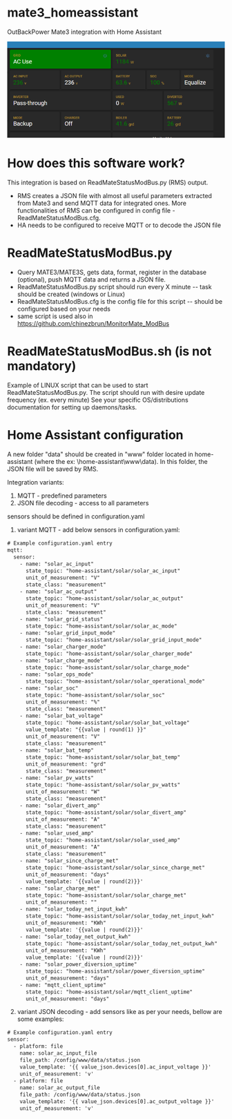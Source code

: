 # mate3_homeassistant
 OutBackPower Mate3 integration with Home Assistant

![Home Assistant](/docs/ha.PNG)

#  How does this software work?
This integration is based on ReadMateStatusModBus.py (RMS) output.
- RMS creates a JSON file with almost all useful parameters extracted from Mate3 and send MQTT data for integrated ones. More functionalities of RMS can be configured in config file - ReadMateStatusModBus.cfg.
- HA needs to be configured to receive MQTT or to decode the JSON file

# ReadMateStatusModBus.py
- Query MATE3/MATE3S, gets data, format, register in the database (optional), push MQTT data and returns a JSON file.
- ReadMateStatusModBus.py script should run every X minute -- task should be created (windows or Linux)
- ReadMateStatusModBus.cfg is the config file for this script -- should be configured based on your needs
- same script is used also in https://github.com/chinezbrun/MonitorMate_ModBus

ReadMateStatusModBus.sh (is not mandatory)
===========
Example of LINUX script that can be used to start ReadMateStatusModBus.py. The script should run with desire update frequency (ex. every minute)
See your specific OS/distributions documentation for setting up daemons/tasks.

# Home Assistant configuration
A new folder "data" should be created in "www" folder located in home-assistant (where the ex: \home-assistant\www\data). In this folder, the JSON file will be saved by RMS.

Integration variants:
1. MQTT - predefined parameters
2. JSON file decoding - access to all parameters

sensors should be defined in configuration.yaml

1. variant MQTT - add below sensors in configuration.yaml:
~~~
# Example configuration.yaml entry
mqtt:    
  sensor:
    - name: "solar_ac_input"
      state_topic: "home-assistant/solar/solar_ac_input"
      unit_of_measurement: "V"
      state_class: "measurement"
    - name: "solar_ac_output"
      state_topic: "home-assistant/solar/solar_ac_output"
      unit_of_measurement: "V"
      state_class: "measurement"    
    - name: "solar_grid_status"
      state_topic: "home-assistant/solar/solar_ac_mode"
    - name: "solar_grid_input_mode"
      state_topic: "home-assistant/solar/solar_grid_input_mode"
    - name: "solar_charger_mode"
      state_topic: "home-assistant/solar/solar_charger_mode"
    - name: "solar_charge_mode"
      state_topic: "home-assistant/solar/solar_charge_mode"
    - name: "solar_ops_mode"
      state_topic: "home-assistant/solar/solar_operational_mode"
    - name: "solar_soc"
      state_topic: "home-assistant/solar/solar_soc"
      unit_of_measurement: "%"
      state_class: "measurement"
    - name: "solar_bat_voltage"
      state_topic: "home-assistant/solar/solar_bat_voltage"
      value_template: "{{value | round(1) }}"
      unit_of_measurement: "V"
      state_class: "measurement"   
    - name: "solar_bat_temp"
      state_topic: "home-assistant/solar/solar_bat_temp"
      unit_of_measurement: "grd"
      state_class: "measurement"
    - name: "solar_pv_watts"
      state_topic: "home-assistant/solar/solar_pv_watts"
      unit_of_measurement: "W"
      state_class: "measurement"
    - name: "solar_divert_amp"
      state_topic: "home-assistant/solar/solar_divert_amp"
      unit_of_measurement: "A" 
      state_class: "measurement"
    - name: "solar_used_amp"
      state_topic: "home-assistant/solar/solar_used_amp"
      unit_of_measurement: "A"
      state_class: "measurement"
    - name: "solar_since_charge_met"
      state_topic: "home-assistant/solar/solar_since_charge_met"
      unit_of_measurement: "days" 
      value_template: '{{value | round(2)}}'
    - name: "solar_charge_met"
      state_topic: "home-assistant/solar/solar_charge_met"
      unit_of_measurement: "" 
    - name: "solar_today_net_input_kwh"
      state_topic: "home-assistant/solar/solar_today_net_input_kwh"
      unit_of_measurement: "KWh" 
      value_template: '{{value | round(2)}}'
    - name: "solar_today_net_output_kwh"
      state_topic: "home-assistant/solar/solar_today_net_output_kwh"
      unit_of_measurement: "KWh" 
      value_template: '{{value | round(2)}}'
    - name: "solar_power_diversion_uptime"
      state_topic: "home-assistant/solar/power_diversion_uptime"
      unit_of_measurement: "days"
    - name: "mqtt_client_uptime"
      state_topic: "home-assistant/solar/mqtt_client_uptime"
      unit_of_measurement: "days"
~~~

2. variant JSON decoding - add sensors like as per your needs, bellow are some examples:

~~~
# Example configuration.yaml entry
sensor:
  - platform: file
    name: solar_ac_input_file
    file_path: /config/www/data/status.json
    value_template: '{{ value_json.devices[0].ac_input_voltage }}'
    unit_of_measurement: 'v'  
  - platform: file
    name: solar_ac_output_file
    file_path: /config/www/data/status.json
    value_template: '{{ value_json.devices[0].ac_output_voltage }}'
    unit_of_measurement: 'v'
~~~
